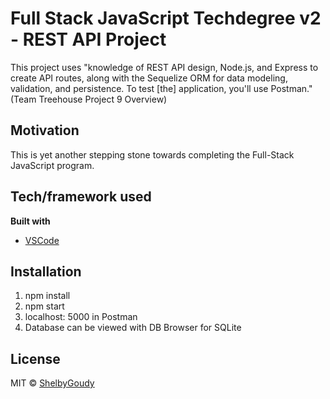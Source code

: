 # Full Stack JavaScript Techdegree v2 - REST API Project
This project uses "knowledge of REST API design, Node.js, and Express to create API routes, along with the Sequelize ORM for data modeling, validation, and persistence. To test [the] application, you'll use Postman." (Team Treehouse Project 9 Overview)

## Motivation
This is yet another stepping stone towards completing the Full-Stack JavaScript program.

## Tech/framework used
<b>Built with</b>
- [VSCode](https://code.visualstudio.com/)

## Installation
1. npm install
2. npm start
3. localhost: 5000 in Postman
4. Database can be viewed with DB Browser for SQLite

## License
MIT © [ShelbyGoudy]()